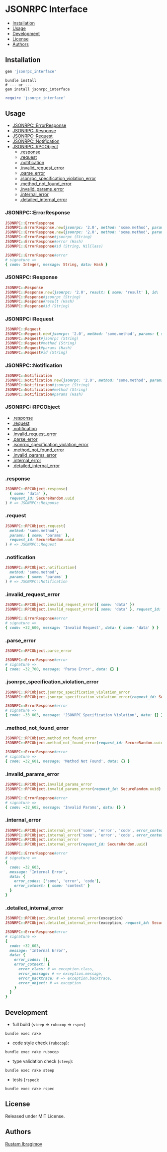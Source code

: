 # JSONRPC Interface

- [Installation](#installation)
- [Usage](#usage)
- [Development](#development)
- [License](#license)
- [Authors](#authors)

## Installation

```ruby
gem 'jsonrpc_interface'
```

```shell
bundle install
# --- or ---
gem install jsonrpc_interface
```

```ruby
require 'jsonrpc_interface'
```

## Usage

- [JSONRPC::ErrorResponse](#jsonrpcerrorresponse)
- [JSONRPC::Response](#jsonrpcresponse)
- [JSONRPC::Request](#jsonrpcrequest)
- [JSONRPC::Notification](#jsonrpcnotification)
- [JSONRPC::RPCObject](#jsonrpcrpcobject)
  - [.response](#response)
  - [.request](#request)
  - [.notification](#notification)
  - [.invalid_request_error](#invalid_request_error)
  - [.parse_error](#parse_error)
  - [.jsonrpc_specification_violation_error](#jsonrpc_specification_violation_error)
  - [.method_not_found_error](#method_not_found_error)
  - [.invalid_params_error](#invalid_params_error)
  - [.internal_error](#internal_error)
  - [.detailed_internal_error](#detailed_internal_error)

### JSONRPC::ErrorResponse

```ruby
JSONRPC::ErrorResponse
JSONRPC::ErrorResponse.new(jsonrpc: '2.0', method: 'some.method', params: { some: 'params' }, id: nil)
JSONRPC::ErrorResponse.new(jsonrpc: '2.0', method: 'some.method', params: { some: 'params' }, id: 'sOmEiD')
JSONRPC::ErrorResponse#jsonrpc (String)
JSONRPC::ErrorResponse#error (Hash)
JSONRPC::ErrorResponse#id (String, NilClass)

JSONRPC::ErrorResponse#error
# signature =>
{ code: Integer, message: String, data: Hash }
```

### JSONRPC::Response

```ruby
JSONRPC::Response
JSONRPC::Response.new(jsonrpc: '2.0', result: { some: 'result' }, id: 'sOmEiD')
JSONRPC::Response#jsonrpc (String)
JSONRPC::Response#result (Hash)
JSONRPC::Response#id (String)
```

### JSONRPC::Request

```ruby
JSONRPC::Request
JSONRPC::Request.new(jsonrpc: '2.0', method: 'some.method', params: { some: 'params' }, id: 'sOmEiD')
JSONRPC::Request#jsonrpc (String)
JSONRPC::Request#method (String)
JSONRPC::Request#params (Hash)
JSONRPC::Request#id (String)
```

### JSONRPC::Notification

```ruby
JSONRPC::Notification
JSONRPC::Notification.new(jsonrpc: '2.0', method: 'some.method', params: { some: 'params' })
JSONRPC::Notification#jsonrpc (String)
JSONRPC::Notification#method (String)
JSONRPC::Notification#params (Hash)
```

### JSONRPC::RPCObject

- [.response](#response)
- [.request](#request)
- [.notification](#notification)
- [.invalid_request_error](#invalid_request_error)
- [.parse_error](#parse_error)
- [.jsonrpc_specification_violation_error](#jsonrpc_specification_violation_error)
- [.method_not_found_error](#method_not_found_error)
- [.invalid_params_error](#invalid_params_error)
- [.internal_error](#internal_error)
- [.detailed_internal_error](#detailed_internal_error)

### .response

```ruby
JSONRPC::RPCObject.response(
  { some: 'data' },
  request_id: SecureRandom.uuid
) # => JSONRPC::Response
```

### .request


```ruby
JSONRPC::RPCObject.request(
  method: 'some.method',
  params: { some: 'params' },
  request_id: SecureRandom.uuid
) # => JSONRPC::Request
```

### .notification

```ruby
JSONRPC::RPCObject.notification(
  method: 'some.method',
  params: { some: 'params' }
) # => JSONRPC::Notification
```

### .invalid_request_error

```ruby
JSONRPC::RPCObject.invalid_request_error({ some: 'data' })
JSONRPC::RPCObject.invalid_request_error({ some: 'data' }, request_id: SecureRandom.uuid)

JSONRPC::ErrorResponse#error
# signature =>
{ code: -32_600, message: 'Invalid Request', data: { some: 'data' } }
```

### .parse_error

```ruby
JSONRPC::RPCObject.parse_error

JSONRPC::ErrorResponse#error
# signature =>
{ code: -32_700, message: 'Parse Error', data: {} }
```

### .jsonrpc_specification_violation_error

```ruby
JSONRPC::RPCObject.jsonrpc_specification_violation_error
JSONRPC::RPCObject.jsonrpc_specification_violation_error(request_id: SecureRandom.uuid)

JSONRPC::ErrorResponse#error
# signature =>
{ code: -33_003, message: 'JSONRPC Specification Violation', data: {} }
```

### .method_not_found_error

```ruby
JSONRPC::RPCObject.method_not_found_error
JSONRPC::RPCObject.method_not_found_error(request_id: SecureRandom.uuid)

JSONRPC::ErrorResponse#error
# signature =>
{ code: -32_601, message: 'Method Not Found', data: {} }
```

### .invalid_params_error

```ruby
JSONRPC::RPCObject.invalid_params_error
JSONRPC::RPCObject.invalid_params_error(request_id: SecureRandom.uuid)

JSONRPC::ErrorResponse#error
# signature =>
{ code: -32_602, message: 'Invalid Params', data: {} }
```

### .internal_error

```ruby
JSONRPC::RPCObject.internal_error('some', 'error', 'code', error_context: { some: 'context' })
JSONRPC::RPCObject.internal_error('some', 'error', 'code', error_context: { some: 'context' }, request_id: SecureRandom.uuid)
JSONRPC::RPCObject.internal_error
JSONRPC::RPCObject.internal_error(request_id: SecureRandom.uuid)

JSONRPC::ErrorResponse#error
# signature =>
{
  code: -32_603,
  message: 'Internal Error',
  data: {
    error_codes: ['some', 'error', 'code'],
    error_cotnext: { some: 'context' }
  }
}
```

### .detailed_internal_error

```ruby
JSONRPC::RPCObject.detailed_internal_error(exception)
JSONRPC::RPCObject.detailed_internal_error(exception, request_id: SecureRandom.uuid)

JSONRPC::ErrorResponse#error
# signature =>
{
  code: -32_603,
  message: 'Internal Error',
  data: {
    error_codes: [],
    error_cotnext: {
      error_class: # => exception.class,
      error_message: # => exception.message,
      error_backtrace: # => exception.backtrace,
      error_object: # => exception
    }
  }
}
```

## Development

- full build (`steep` => `rubocop` => `rspec`)

```shell
bundle exec rake
```

- code style check (`rubocop`):

```shell
bundle exec rake rubocop
```

- type validation check (`steep`):

```shell
bundle exec rake steep
```

- tests (`rspec`):

```shell
bundle exec rake rspec
```

## License

Released under MIT License.

## Authors

[Rustam Ibragimov](https://github.com/0exp)
